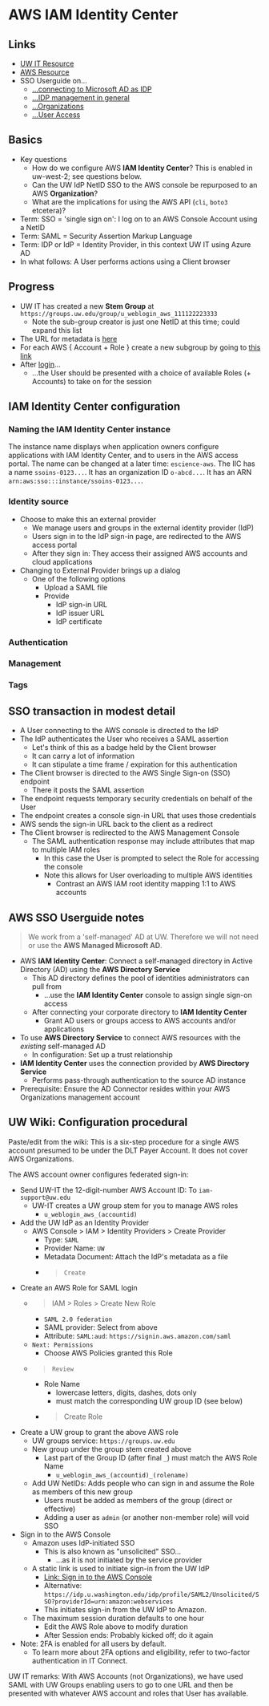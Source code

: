 # AWS IAM Identity Center


## Links


- [UW IT Resource](https://wiki.cac.washington.edu/display/infra/Sign+in+to+the+AWS+Console+with+UW+NetID)
- [AWS Resource](https://us-east-1.console.aws.amazon.com/singlesignon/home?region=us-east-1#!/)
- SSO Userguide on...
    - [...connecting to Microsoft AD as IDP](https://docs.aws.amazon.com/singlesignon/latest/userguide/manage-your-identity-source-ad.html)
    - [...IDP management in general](https://docs.aws.amazon.com/singlesignon/latest/userguide/manage-your-identity-source-idp.html)
    - [...Organizations](https://docs.aws.amazon.com/singlesignon/latest/userguide/organization-instances-identity-center.html)
    - [...User Access](https://docs.aws.amazon.com/singlesignon/latest/userguide/useraccess.html)


## Basics

* Key questions
    * How do we configure AWS **IAM Identity Center**? This is enabled in uw-west-2; see questions below.
    * Can the UW IdP NetID SSO to the AWS console be repurposed to an AWS **Organization**?
    * What are the implications for using the AWS API (`cli`, `boto3` etcetera)?
* Term: SSO = 'single sign on': I log on to an AWS Console Account using a NetID
* Term: SAML = Security Assertion Markup Language
* Term: IDP or IdP = Identity Provider, in this context UW IT using Azure AD
* In what follows: A User performs actions using a Client browser


## Progress

- UW IT has created a new **Stem Group** at `https://groups.uw.edu/group/u_weblogin_aws_111122223333`
    - Note the sub-group creator is just one NetID at this time; could expand this list 
- The URL for metadata is [here](https://idp.u.washington.edu/metadata/idp-metadata.xml)
- For each AWS { Account + Role } create a new subgroup by going to [this link](https://groups.uw.edu/?view=new)
- After [login](https://idp.u.washington.edu/idp/profile/SAML2/Unsolicited/SSO?providerId=urn:amazon:webservices)...
    - ...the User should be presented with a choice of available Roles (+ Accounts) to take on for the session


## IAM Identity Center configuration



### Naming the IAM Identity Center instance


The instance name displays when application owners configure applications with IAM Identity Center, and to users in the AWS access portal. 
The name can be changed at a later time: `escience-aws`. The IIC has a name `ssoins-0123...`. It has an organization ID `o-abcd...`. It has
an ARN `arn:aws:sso:::instance/ssoins-0123...`. 


### Identity source

- Choose to make this an external provider
    - We manage users and groups in the external identity provider (IdP)
    - Users sign in to the IdP sign-in page, are redirected to the AWS access portal
    - After they sign in: They access their assigned AWS accounts and cloud applications
- Changing to External Provider brings up a dialog
    - One of the following options
        - Upload a SAML file
        - Provide
            - IdP sign-in URL
            - IdP issuer URL
            - IdP certificate


### Authentication



### Management 



### Tags



## SSO transaction in modest detail


* A User connecting to the AWS console is directed to the IdP
* The IdP authenticates the User who receives a SAML assertion
    * Let's think of this as a badge held by the Client browser
    * It can carry a lot of information
    * It can stipulate a time frame / expiration for this authentication
* The Client browser is directed to the AWS Single Sign-on (SSO) endpoint
    * There it posts the SAML assertion
* The endpoint requests temporary security credentials on behalf of the User
* The endpoint creates a console sign-in URL that uses those credentials
* AWS sends the sign-in URL back to the client as a redirect
* The Client browser is redirected to the AWS Management Console
    * The SAML authentication response may include attributes that map to multiple IAM roles
        * In this case the User is prompted to select the Role for accessing the console
        * Note this allows for User overloading to multiple AWS identities
            * Contrast an AWS IAM root identity mapping 1:1 to AWS accounts
         

## AWS SSO Userguide notes


> We work from a 'self-managed' AD at UW. Therefore we will not need or use the **AWS Managed Microsoft AD**.


- AWS **IAM Identity Center**: Connect a self-managed directory in Active Directory (AD) using the **AWS Directory Service**
    - This AD directory defines the pool of identities administrators can pull from
        - ...use the **IAM Identity Center** console to assign single sign-on access
    - After connecting your corporate directory to **IAM Identity Center**
        - Grant AD users or groups access to AWS accounts and/or applications
- To use **AWS Directory Service** to connect AWS resources with the *existing* self-managed AD
    - In configuration: Set up a trust relationship
- **IAM Identity Center** uses the connection provided by **AWS Directory Service**
    - Performs pass-through authentication to the source AD instance
- Prerequisite: Ensure the AD Connector resides within your AWS Organizations management account


## UW Wiki: Configuration procedural 


Paste/edit from the wiki: This is a six-step procedure for a single AWS account 
presumed to be under the DLT Payer Account. It does not cover AWS Organizations. 


The AWS account owner configures federated sign-in:


- Send UW-IT the 12-digit-number AWS Account ID: To `iam-support@uw.edu`
    - UW-IT creates a UW group stem for you to manage AWS roles
        - `u_weblogin_aws_(accountid)`
- Add the UW IdP as an Identity Provider
    - AWS Console > IAM > Identity Providers > Create Provider
        - Type: `SAML`
        - Provider Name: `UW`
        - Metadata Document: Attach the IdP's metadata as a file
        - > `Create`
- Create an AWS Role for SAML login
    - > IAM > Roles > Create New Role
        - `SAML 2.0 federation`
        - SAML provider: Select from above
        - Attribute: `SAML:aud`: `https://signin.aws.amazon.com/saml`
    - `Next: Permissions`
        - Choose AWS Policies granted this Role
    - > `Review`
        - Role Name
            - lowercase letters, digits, dashes, dots only
            - must match the corresponding UW group ID (see below)
        - > Create Role
- Create a UW group to grant the above AWS role
    - UW groups service: `https://groups.uw.edu`
    - New group under the group stem created above
        - Last part of the Group ID (after final `_`) must match the AWS Role Name
            - `u_weblogin_aws_(accountid)_(rolename)`
    - Add UW NetIDs: Adds people who can sign in and assume the Role as members of this new group
        - Users must be added as members of the group (direct or effective)
        - Adding a user as `admin` (or another non-member role) will void SSO
- Sign in to the AWS Console
    - Amazon uses IdP-initiated SSO
        - This is also known as "unsolicited" SSO...
            - ...as it is not initiated by the service provider
    - A static link is used to initiate sign-in from the UW IdP
        - [Link: Sign in to the AWS Console](https://idp.u.washington.edu/idp/profile/SAML2/Unsolicited/SSO?providerId=urn:amazon:webservices)
        - Alternative: `https://idp.u.washington.edu/idp/profile/SAML2/Unsolicited/SSO?providerId=urn:amazon:webservices`
        - This initiates sign-in from the UW IdP to Amazon.
    - The maximum session duration defaults to one hour
        - Edit the AWS Role above to modify duration
        - After Session ends: Probably kicked off; do it again
- Note: 2FA is enabled for all users by default.
    - To learn more about 2FA options and eligibility, refer to two-factor authentication in IT Connect.


UW IT remarks: With AWS Accounts (not Organizations), we have used SAML with UW Groups enabling users to go to one URL 
and then be presented with whatever AWS account and roles that User has available. 



